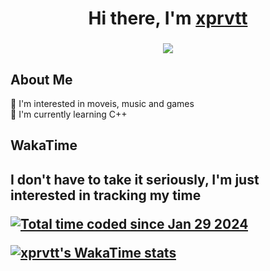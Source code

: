 <h1 align="center">Hi there, I'm <a href="https://github.com/xprvtt" target="_blank">xprvtt</a> 
<!---<img src="https://github.com/blackcater/blackcater/raw/main/images/Hi.gif" height="32"/></h1>--->
<h3 align="center"><img src="https://user-images.githubusercontent.com/74038190/212750155-3ceddfbd-19d3-40a3-87af-8d329c8323c4.gif"/></h3>
<h2>About Me</h2>

👀 I'm interested in moveis, music and games <br>
🌱 I'm currently learning C++ <br>


<h2>WakaTime<h2>
I don't have to take it seriously, I'm just interested in tracking my time



<a href="https://wakatime.com/@018d551d-ea79-4bb8-9ea2-5f154fa99c60"><img src="https://wakatime.com/badge/user/018d551d-ea79-4bb8-9ea2-5f154fa99c60.svg" alt="Total time coded since Jan 29 2024" /></a> <br>

[![xprvtt's WakaTime stats](https://github-readme-stats.vercel.app/api/wakatime?username=xprvtt)](https://github.com/anuraghazra/github-readme-stats)

<!---
<h2>Top Langs<h2>
[![Top Langs](https://github-readme-stats.vercel.app/api/top-langs/?username=xprvtt&layout=compact)](https://github.com/anuraghazra/github-readme-stats)

<!---
<h1>LeetCode stats<h1>

[![xprvtt's LeetCode stats](https://leetcode-stats-six.vercel.app/?username=xprvtt)](https://github.com/KnlnKS/leetcode-stats)
--->
